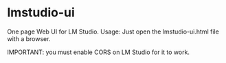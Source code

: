 # lmstudio-ui
One page Web UI for LM Studio. 
Usage: Just open the lmstudio-ui.html file with a browser.


IMPORTANT: you must enable CORS on LM Studio for it to work. 
